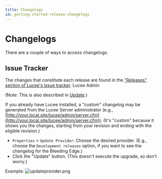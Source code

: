 ```yaml
---
title: Changelogs
id: getting-started-release-changelogs
---
```


# Changelogs #

There are a couple of ways to access changelogs.

## Issue Tracker ##

The changes that constitute each release are found in the ["Releases" section of Lucee's issue tracker](https://bitbucket.org/lucee/lucee/wiki/Changelogs).
Lucee Admin

(Note: This is also described in [Update](https://bitbucket.org/lucee/lucee/wiki/Update).)

If you already have Lucee installed, a "custom" changelog may be generated from the Lucee Server administrator (e.g., [http://your.local.site/lucee/admin/server.cfm](http://your.local.site/lucee/admin/server.cfm)). (It's "custom" because it shows you the changes, starting from your revision and ending with the eligible revision.)

   * ```Properties``` > ```Update Provider```: Choose the desired provider. (E.g., choose the ```Development releases``` option, if you want to see the changelog for the Bleeding Edge.)
   * Click the "Update" button. (This doesn't execute the upgrade, so don't worry.)

Example:
![updateprovider.png](https://bitbucket.org/repo/rX87Rq/images/1091096189-update.png)